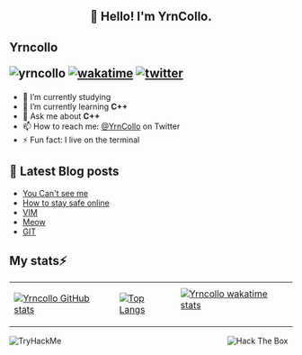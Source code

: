 <h2 align="center">👋 Hello! I'm YrnCollo.</h2>

## Yrncollo <p align="left"> <img src="https://komarev.com/ghpvc/?username=yrncollo" alt="yrncollo"/> [![wakatime](https://wakatime.com/badge/user/29b6af22-e962-46be-ba76-90205ebd51af.svg)](https://wakatime.com/@29b6af22-e962-46be-ba76-90205ebd51af) [![twitter](https://img.shields.io/twitter/follow/Yrn_Collo?label=followers&logo=twitter&color=%23007ec6&style=plastic)](https://twitter.com/Yrn_Collo)</p>
 
- 🔭 I’m currently studying
- 🌱 I’m currently learning **C++**
- 💬 Ask me about **C++**
- 📫 How to reach me: [@YrnCollo](https://twitter.com/Yrn_Collo) on Twitter
- ⚡ Fun fact: I live on the terminal

<!-- ![Metrics](https://metrics.lecoq.io/yrncollo?template=classic&introduction=1&tweets=1&base=header%2C%20activity%2C%20community%2C%20repositories%2C%20metadata&base.indepth=false&base.hireable=false&base.skip=false&introduction=false&introduction.title=true&tweets=false&tweets.user=Yrn_Collo&tweets.attachments=false&tweets.limit=2&config.timezone=Africa%2FNairobi) -->
<!---
🔗 &nbsp;**Connect with me**
<a href="https://twitter.com/Yrn_Collo" target="blank"><img align="center" src="https://raw.githubusercontent.com/rahuldkjain/github-profile-readme-generator/master/src/images/icons/Social/twitter.svg" alt="gautamkrishnar" height="30" width="40" /></a>
<a href="https://linkedin.com/in/collins-ngeno" target="blank"><img align="center" src="https://raw.githubusercontent.com/rahuldkjain/github-profile-readme-generator/master/src/images/icons/Social/linked-in-alt.svg" alt="gautamkrishnar" height="30" width="40" /></a> -->

## 📖 Latest Blog posts
<!-- YRNCOLLO:START -->
- [You Can&#39;t see me](https://yrncollo.com/posts/you-cant-c-me/)
- [How to stay safe online](https://yrncollo.com/posts/online-safety/)
- [VIM](https://yrncollo.com/posts/Vim/)
- [Meow](https://yrncollo.com/posts/Meow/)
- [GIT](https://yrncollo.com/posts/git/)
<!-- YRNCOLLO:END -->

## My stats⚡ 
<table>
  <tr>
    <td>
        
[![Yrncollo GitHub stats](https://github-readme-stats.vercel.app/api?username=yrncollo&show_icons=true&theme=react&bg_color=0D1117&color=5BCDEC&line=5BCDEC&point=FFFFFF&hide_border=true&repo=github-readme-stats)](https://github.com/anuraghazra/github-readme-stats)
    </td>
    <td>
        
[![Top Langs](https://github-readme-stats.vercel.app/api/top-langs/?username=yrncollo&show_icons=true&theme=react&bg_color=0D1117&color=5BCDEC&line=5BCDEC&point=FFFFFF&hide_border=true)](https://github.com/anuraghazra/github-readme-stats)
    </td>
    <td> 
[![Yrncollo wakatime stats](https://github-readme-stats.vercel.app/api/wakatime/?&username=yrncollo&theme=react&bg_color=0D1117&color=5BCDEC&line=5BCDEC&point=FFFFFF&hide_border=true)](https://github.com/anuraghazra/github-readme-stats)       
 </td>
  </tr>
</table>

<img src="https://tryhackme-badges.s3.amazonaws.com/Yrncollo.png" alt="TryHackMe">&nbsp;&nbsp; &nbsp;&nbsp;  &nbsp;&nbsp;  &nbsp;&nbsp;  &nbsp;&nbsp;  &nbsp;&nbsp;  &nbsp;&nbsp;  &nbsp;&nbsp;  &nbsp;&nbsp;  &nbsp;&nbsp;  &nbsp;&nbsp;  &nbsp;&nbsp;  &nbsp;&nbsp;  &nbsp;&nbsp;  &nbsp;&nbsp;  &nbsp;&nbsp;  &nbsp;&nbsp;  &nbsp;&nbsp;  &nbsp;&nbsp;  &nbsp;&nbsp;  &nbsp;&nbsp;  &nbsp;&nbsp;  &nbsp;&nbsp;  &nbsp;&nbsp;  &nbsp;&nbsp; 
<img src="http://www.hackthebox.eu/badge/image/528308" alt="Hack The Box">
<!-- ![GitHub Activity Graph](https://activity-graph.herokuapp.com/graph?username=yrncollo&&bg_color=0D1117&color=5BCDEC&line=5BCDEC&point=FFFFFF&hide_border=true)-->
